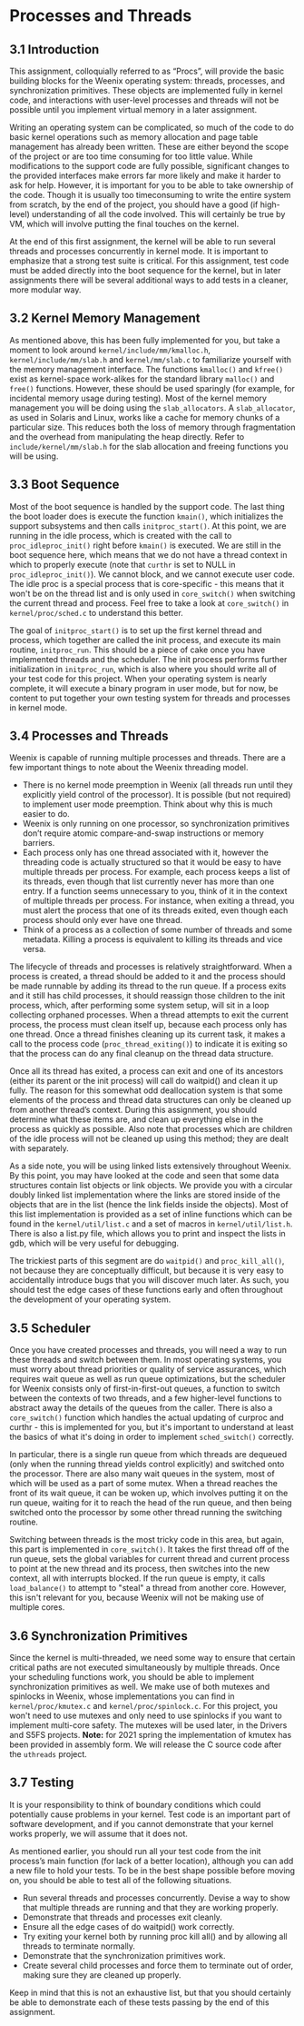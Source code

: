 # Processes and Threads
## 3.1 Introduction
This assignment, colloquially referred to as “Procs”, will provide the basic
building blocks for the Weenix operating system: threads, processes, and synchronization primitives. These objects are implemented fully in kernel code, and interactions with user-level processes and threads will not be possible until you implement virtual memory in a later assignment.

Writing an operating system can be complicated, so much of the code to do
basic kernel operations such as memory allocation and page table management
has already been written. These are either beyond the scope of the project or
are too time consuming for too little value. While modifications to the support
code are fully possible, significant changes to the provided interfaces make errors
far more likely and make it harder to ask for help. However, it is important for
you to be able to take ownership of the code. Though it is usually too timeconsuming to write the entire system from scratch, by the end of the project,
you should have a good (if high-level) understanding of all the code involved.
This will certainly be true by VM, which will involve putting the final touches
on the kernel.

At the end of this first assignment, the kernel will be able to run several
threads and processes concurrently in kernel mode. It is important to emphasize
that a strong test suite is critical. For this assignment, test code must be added
directly into the boot sequence for the kernel, but in later assignments there
will be several additional ways to add tests in a cleaner, more modular way.

## 3.2 Kernel Memory Management
As mentioned above, this has been fully implemented for you, but take a moment
to look around `kernel/include/mm/kmalloc.h`, `kernel/include/mm/slab.h`
and `kernel/mm/slab.c` to familiarize yourself with the memory management
interface. The functions `kmalloc()` and `kfree()` exist as kernel-space work-alikes
for the standard library `malloc()` and `free()` functions. However, these
should be used sparingly (for example, for incidental memory usage during testing). Most of the kernel memory management you will be doing using the
`slab_allocators`. A `slab_allocator`, as used in Solaris and Linux, works like
a cache for memory chunks of a particular size. This reduces both the loss of
memory through fragmentation and the overhead from manipulating the heap
directly. Refer to `include/kernel/mm/slab.h` for the slab allocation and freeing functions you will be using.

## 3.3 Boot Sequence
Most of the boot sequence is handled by the support code. The last thing the
boot loader does is execute the function `kmain()`, which initializes the support
subsystems and then calls `initproc_start()`.
At this point, we are running in the idle process, which is created with the call to `proc_idleproc_init()` right before `kmain()` is executed. We are still in the boot sequence here, which means that we do not
have a thread context in which to properly execute (note that `curthr` is set to NULL in `proc_idleproc_init()`). We cannot block, and we cannot execute user code. The idle proc is a special process that is core-specific - this means that it won't be on the thread list and is only used in `core_switch()` when switching the current thread and process. Feel free to take a look at `core_switch()` in `kernel/proc/sched.c` to understand this better. 

The goal of `initproc_start()` is to set up the first kernel
thread and process, which together are called the init process, and execute its
main routine, `initproc_run`. This should be a piece of cake once you have implemented threads
and the scheduler.
The init process performs further initialization in `initproc_run`, which is also where you should write all of your test code for this project. When your
operating system is nearly complete, it will execute a binary program in user
mode, but for now, be content to put together your own testing system for
threads and processes in kernel mode.

## 3.4 Processes and Threads

Weenix is capable of running multiple processes and threads. There are a few
important things to note about the Weenix threading model.
* There is no kernel mode preemption in Weenix (all threads run until they
explicitly yield control of the processor). It is possible (but not required)
to implement user mode preemption. Think about why this is much easier
to do.
* Weenix is only running on one processor, so synchronization primitives
don’t require atomic compare-and-swap instructions or memory barriers.
* Each process only has one thread associated with it, however the threading code is actually structured so that it would be easy to have multiple
threads per process. For example, each process keeps a list of its threads,
even though that list currently never has more than one entry. If a function
seems unnecessary to you, think of it in the context of multiple threads per
process. For instance, when exiting a thread, you must alert the process that one of its threads exited, even though each process should only ever
have one thread.
* Think of a process as a collection of some number of threads and some
metadata. Killing a process is equivalent to killing its threads and vice versa.

The lifecycle of threads and processes is relatively straightforward. When
a process is created, a thread should be added to it and the process should be
made runnable by adding its thread to the run queue. If a process exits and
it still has child processes, it should reassign those children to the init process,
which, after performing some system setup, will sit in a loop collecting orphaned
processes. When a thread attempts to exit the current process, the process must
clean itself up, because each process only has one thread. Once a thread finishes cleaning up its current task, it makes a call to the process code (`proc_thread_exiting()`) to indicate it is exiting so that the process can do any final cleanup on the thread data structure.

Once all its thread has exited, a process can exit and one of its ancestors
(either its parent or the init process) will call do waitpid() and clean it up fully.
The reason for this somewhat odd deallocation system is that some elements
of the process and thread data structures can only be cleaned up from another
thread’s context. During this assignment, you should determine what these
items are, and clean up everything else in the process as quickly as possible. Also
note that processes which are children of the idle process will not be cleaned up
using this method; they are dealt with separately.

As a side note, you will be using linked lists extensively throughout Weenix.
By this point, you may have looked at the code and seen that some data structures contain list objects or link objects. We provide you with a circular doubly linked list implementation where the links are stored inside of the objects that
are in the list (hence the link fields inside the objects). Most of this list implementation is provided as a set of inline functions which can be found in the `kernel/util/list.c` and a set of macros in `kernel/util/list.h`. There is also a list.py file, which allows you to print and inspect the lists in gdb, which will be very useful for debugging.

The trickiest parts of this segment are do `waitpid()` and `proc_kill_all()`,
not because they are conceptually difficult, but because it is very easy to accidentally introduce bugs that you will discover much later. As such, you should
test the edge cases of these functions early and often throughout the development of your operating system.

## 3.5 Scheduler
Once you have created processes and threads, you will need a way to run these
threads and switch between them. In most operating systems, you must worry
about thread priorities or quality of service assurances, which requires wait
queue as well as run queue optimizations, but the scheduler for Weenix consists only of first-in-first-out queues, a function to switch between the contexts of
two threads, and a few higher-level functions to abstract away the details of the
queues from the caller. There is also a `core_switch()` function which handles the actual
updating of curproc and curthr - this is implemented for you, but it's important to
understand at least the basics of what it's doing in order to implement `sched_switch()`
correctly.

In particular, there is a single run queue from which threads are dequeued
(only when the running thread yields control explicitly) and switched onto the
processor. There are also many wait queues in the system, most of which will
be used as a part of some mutex. When a thread reaches the front of its wait
queue, it can be woken up, which involves putting it on the run queue, waiting
for it to reach the head of the run queue, and then being switched onto the
processor by some other thread running the switching routine.

Switching between threads is the most tricky code in this area, but again, this part
is implemented in `core_switch()`. It takes the first thread off of the run queue, 
sets the global variables for current thread and current process to
point at the new thread and its process, then switches into the new context, all
with interrupts blocked. If the run queue is empty, it calls `load_balance()` to 
attempt to "steal" a thread from another core. However, this isn't relevant for 
you, because Weenix will not be making use of multiple cores. 

## 3.6 Synchronization Primitives

Since the kernel is multi-threaded, we need some way to ensure that certain
critical paths are not executed simultaneously by multiple threads. Once your
scheduling functions work, you should be able to implement synchronization
primitives as well. We make use of both mutexes and spinlocks in Weenix, 
whose implementations you can find in `kernel/proc/kmutex.c` and 
`kernel/proc/spinlock.c`. For this project, you won't need to use mutexes
and only need to use spinlocks if you want to implement multi-core safety.
The mutexes will be used later, in the Drivers and S5FS projects.
**Note:** for 2021 spring the implementation of kmutex has been provided in assembly form. We will release the C source code after the `uthreads` project.

## 3.7 Testing
It is your responsibility to think of boundary conditions which could potentially
cause problems in your kernel. Test code is an important part of software
development, and if you cannot demonstrate that your kernel works properly,
we will assume that it does not.

As mentioned earlier, you should run all your test code from the init process’s
main function (for lack of a better location), although you can add a new file to
hold your tests. To be in the best shape possible before moving on, you should
be able to test all of the following situations.

* Run several threads and processes concurrently. Devise a way to show
that multiple threads are running and that they are working properly.
* Demonstrate that threads and processes exit cleanly.
* Ensure all the edge cases of do waitpid() work correctly.
* Try exiting your kernel both by running proc kill all() and by allowing
all threads to terminate normally.
* Demonstrate that the synchronization primitives work.
* Create several child processes and force them to terminate out of order,
making sure they are cleaned up properly.

Keep in mind that this is not an exhaustive list, but that you should certainly
be able to demonstrate each of these tests passing by the end of this assignment.